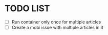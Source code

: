 # TODO LIST

- [ ] Run container only once for multiple articles
- [ ] Create a mobi issue with multiple articles in it
